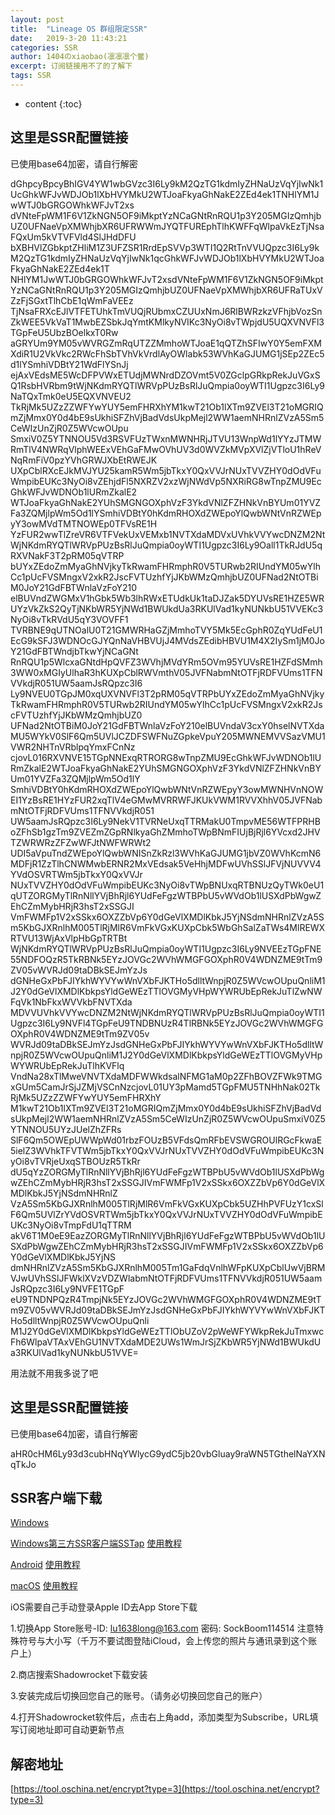 ```yaml
---
layout: post
title:  "Lineage OS 群组限定SSR"
date:   2019-3-20 11:43:21
categories: SSR
author: 1404のxiaobao(凛凛凛个鳖)
excerpt: 订阅链接用不了的了解下
tags: SSR
---
```


* content
{:toc}

## 这里是SSR配置链接
已使用base64加密，请自行解密

dGhpcyBpcyBhIGV4YW1wbGVzc3I6Ly9kM2QzTG1kdmIyZHNaUzVqYjIwNk1UcGhkWFJvWDJOb1lXbHVYMkU2WTJoaFkyaGhNakE2ZEd4ek1TNHlYM1JwWTJ0bGRGOWhkWFJvT2xs
dVNteFpWM1F6V1ZkNGN5OF9iMkptYzNCaGNtRnRQU1p3Y205MGIzQmhjbUZ0UFNaeVpXMWhjbXR6UFRWWmJYQTFUREphTlhKWFFqWlpaVkEzTjNsaFQxUm5kVTVFVld4SlJHdDFU
bXBHVlZGbkptZHliM1Z3UFZSR1RrdEpSVVp3WTI1Q2RtTnVVUQpzc3I6Ly9kM2QzTG1kdmIyZHNaUzVqYjIwNk1qcGhkWFJvWDJOb1lXbHVYMkU2WTJoaFkyaGhNakE2ZEd4ek1T
NHlYM1JwWTJ0bGRGOWhkWFJvT2xsdVNteFpWM1F6V1ZkNGN5OF9iMkptYzNCaGNtRnRQU1p3Y205MGIzQmhjbUZ0UFNaeVpXMWhjbXR6UFRaTUxVZzFjSGxtTlhCbE1qWmFaVEEz
TjNsaFRXcEJlVTFETUhkTmVUQjRUbmxCZUUxNmJ6RlBWRzkzVFhjbVozSnZkWEE5VkVaT1MwbEZSbkJqYmtKMlkyNVIKc3NyOi8vTWpjdU5UQXVNVFl3TGpFeU5UbzBOelkxT0Rw
aGRYUm9YM05vWVRGZmRqUTZZMmhoWTJoaE1qQTZhSFIwY0Y5emFXMXdiR1U2VkVkc2RWcFhSbTVhVkVrdlAyOWlabk53WVhKaGJUMG1jSEp2ZEc5d1lYSmhiVDBtY21WdFlYSnJj
ejAxVEdsME5WcDFPVWxETUdjMWNrdDZOVmt5V0ZGclpGRkpRekJuVGxSQ1RsbHVRbm9tWjNKdmRYQTlWRVpPUzBsRlJuQmpia0oyWTI1Ugpzc3I6Ly9NaTQxTmk0eU5EQXVNVEU2
TkRjMk5UZzZZWFYwYUY5emFHRXhYM1kwT21Ob1lXTm9ZVEl3T21oMGRIQmZjMmx0Y0d4bE9sUkhiSFZhVjBadVdsUkpMejl2WW1aemNHRnlZVzA5Sm5CeWIzUnZjR0Z5WVcwOUpu
SmxiV0Z5YTNNOU5Vd3RSVFUzTWxnMWNHRjJTVU13WnpWd1lYYzJTMWRmTlV4NWRqVlphWEExVEhGaFMwOVhUV3d0WVZkMVpXVlZjVTloU1hReVNqRmFiV0pzYVhGRWJXbEtRWEJK
UXpCblRXcEJkMVJYU25kamR5Wm5jbTkxY0QxVVJrNUxTVVZHY0dOdVFuWmpibEUKc3NyOi8vZEhjdFl5NXRZV2xzWjNWdVp5NXRiRG8wTnpZMU9EcGhkWFJvWDNOb1lURmZkalE2
WTJoaFkyaGhNakE2YUhSMGNGOXphVzF3YkdVNlZFZHNkVnBYUm01YVZFa3ZQMjlpWm5Od1lYSmhiVDBtY0hKdmRHOXdZWEpoYlQwbWNtVnRZWEpyY3owMVdTMTNOWEp0TFVsRE1H
YzFUR2wwTlZreVR6VTFVekUxVEMxb1NVTXdaMDVxUVhkVVYwcDNZM2NtWjNKdmRYQTlWRVpPUzBsRlJuQmpia0oyWTI1Ugpzc3I6Ly9Oall1TkRJdU5qRXVNakF3T2pRM05qVTRP
bUYxZEdoZmMyaGhNVjkyTkRwamFHRmphR0V5TURwb2RIUndYM05wYlhCc1pUcFVSMngxV2xkR2JscFVTUzhfYjJKbWMzQmhjbUZ0UFNad2NtOTBiM0JoY21GdFBTWnlaVzFoY210
elBUVndZWGMxV1hGbk5Wb3lhRWxETUdkUk1taDJZak5DYUVsRE1HZE5WRUYzVkZkS2QyTjNKbWR5YjNWd1BWUkdUa3RKUlVad1kyNUNkbU51VVEKc3NyOi8vTkRVdU5qY3VOVFF1
TVRBNE9qUTNOalU0T21GMWRHaGZjMmhoTVY5Mk5EcGphR0ZqYUdFeU1EcG9kSFJ3WDNOcGJYQnNaVHBVUjJ4MVdsZEdibHBVU1M4X2IySm1jM0JoY21GdFBTWndjbTkwYjNCaGNt
RnRQU1p5WlcxaGNtdHpQVFZ3WVhjMVdYRm5OVm95YUVsRE1HZFdSMmh3WW0xMGIyUlhaR3hKUXpCblRWVmthV05JVFNabmNtOTFjRDFVUms1TFNVVkdjR051UW5aamJsRQpzc3I6
Ly9NVEU0TGpJM0xqUXVNVFl3T2pRM05qVTRPbUYxZEdoZmMyaGhNVjkyTkRwamFHRmphR0V5TURwb2RIUndYM05wYlhCc1pUcFVSMngxV2xkR2JscFVTUzhfYjJKbWMzQmhjbUZ0
UFNad2NtOTBiM0JoY21GdFBTWnlaVzFoY210elBUVndaV3cxY0hselNVTXdaMU5WYkV0SlF6Qm5UVlJCZDFSWFNuZGpkeVpuY205MWNEMVVSazVMU1VWR2NHTnVRblpqYmxFCnNz
cjovL016RXVNVE15TGpNNExqRTRORG8wTnpZMU9EcGhkWFJvWDNOb1lURmZkalE2WTJoaFkyaGhNakE2YUhSMGNGOXphVzF3YkdVNlZFZHNkVnBYUm01YVZFa3ZQMjlpWm5Od1lY
SmhiVDBtY0hKdmRHOXdZWEpoYlQwbWNtVnRZWEpyY3owMWNHVnNOWEI1YzBsRE1HYzFUR2xqTlV4eGMwMVRRWFJKUkVWM1RVVXhhV05JVFNabmNtOTFjRDFVUms1TFNVVkdjR051
UW5aamJsRQpzc3I6Ly9NekV1TVRNeUxqTTRMakU0TmpvME56WTFPRHBoZFhSb1gzTm9ZVEZmZGpRNlkyaGhZMmhoTWpBNmFIUjBjRjl6YVcxd2JHVTZWRWRzZFZwWFJtNWFWRWt2
UDI5aVpuTndZWEpoYlQwbWNISnZkRzl3WVhKaGJUMG1jbVZ0WVhKcmN6MDFjR1ZzTlhCNWMwbERNR2MxVEdsak5VeHhjMDFwUVhSSlJFVjNUVVV4YVdOSVRTWm5jbTkxY0QxVVJr
NUxTVVZHY0dOdVFuWmpibEUKc3NyOi8vTWpBNUxqRTBNUzQyTWk0eU1qUTZORGMyTlRnNllYVjBhRjl6YUdFeFgzWTBPbU5vWVdOb1lUSXdPbWgwZEhCZmMybHRjR3hsT2xSSGJI
VmFWMFp1V2xSSkx6OXZZbVp6Y0dGeVlXMDlKbkJ5YjNSdmNHRnlZVzA5Sm5KbGJXRnlhM005TlRjMlR6VmFkVGxKUXpCbk5WbGhSalZaTWs4MlREWXRTVU13WjAxVlpHbGpTRTBt
WjNKdmRYQTlWRVpPUzBsRlJuQmpia0oyWTI1Ugpzc3I6Ly9NVEEzTGpFNE55NDFOQzR5TkRBNk5EYzJOVGc2WVhWMGFGOXphR0V4WDNZME9tTm9ZV05vWVRJd09taDBkSEJmYzJs
dGNHeGxPbFJIYkhWYVYwWnVXbFJKTHo5dlltWnpjR0Z5WVcwOUpuQnliM1J2Y0dGeVlXMDlKbkpsYldGeWEzTTlOVGMyVHpWYWRUbEpRekJuTlZwNWFqVk1NbFkxWVVkbFNVTXda
MDVVUVhkVVYwcDNZM2NtWjNKdmRYQTlWRVpPUzBsRlJuQmpia0oyWTI1Ugpzc3I6Ly9NVFl4TGpFeU9TNDBNUzR4TlRBNk5EYzJOVGc2WVhWMGFGOXphR0V4WDNZME9tTm9ZV05v
WVRJd09taDBkSEJmYzJsdGNHeGxPbFJIYkhWYVYwWnVXbFJKTHo5dlltWnpjR0Z5WVcwOUpuQnliM1J2Y0dGeVlXMDlKbkpsYldGeWEzTTlOVGMyVHpWYWRUbEpRekJuTlhKVFlq
VndNa28xTlMweVNVTXdaMDFWWkdsalNFMG1aM0p2ZFhBOVZFWk9TMGxGUm5CamJrSjJZMjVSCnNzcjovL01UY3pMamd5TGpFMU5TNHhNak02TkRjMk5UZzZZWFYwYUY5emFHRXhY
M1kwT21Ob1lXTm9ZVEl3T21oMGRIQmZjMmx0Y0d4bE9sUkhiSFZhVjBadVdsUkpMejl2WW1aemNHRnlZVzA5Sm5CeWIzUnZjR0Z5WVcwOUpuSmxiV0Z5YTNNOU5UYzJUelZhZFRs
SlF6Qm5OWEpUWWpWd01rbzFOUzB5VFdsQmRFbEVSWGROUlRGcFkwaE5ielZ3WVhkTFVTWm5jbTkxY0QxVVJrNUxTVVZHY0dOdVFuWmpibEUKc3NyOi8vTVRjeUxqSTBOUzR5TkRr
dU5qYzZORGMyTlRnNllYVjBhRjl6YUdFeFgzWTBPbU5vWVdOb1lUSXdPbWgwZEhCZmMybHRjR3hsT2xSSGJIVmFWMFp1V2xSSkx6OXZZbVp6Y0dGeVlXMDlKbkJ5YjNSdmNHRnlZ
VzA5Sm5KbGJXRnlhM005TlRjMlR6VmFkVGxKUXpCbk5UZHhPVFUzY1cxSlF6Qm5UVlZrYVdOSVRTWm5jbTkxY0QxVVJrNUxTVVZHY0dOdVFuWmpibEUKc3NyOi8vTmpFdU1qTTRM
akV6T1M0eE9EazZORGMyTlRnNllYVjBhRjl6YUdFeFgzWTBPbU5vWVdOb1lUSXdPbWgwZEhCZmMybHRjR3hsT2xSSGJIVmFWMFp1V2xSSkx6OXZZbVp6Y0dGeVlXMDlKbkJ5YjNS
dmNHRnlZVzA5Sm5KbGJXRnlhM005Tm1GaFdqVnlhWFpKUXpCblUwVjBRMVJwUVhSSlJFWklXVzVDZWlabmNtOTFjRDFVUms1TFNVVkdjR051UW5aamJsRQpzc3I6Ly9NVFE1TGpF
eU9TNDNPQzR4TmpjNk5EYzJOVGc2WVhWMGFGOXphR0V4WDNZME9tTm9ZV05vWVRJd09taDBkSEJmYzJsdGNHeGxPbFJIYkhWYVYwWnVXbFJKTHo5dlltWnpjR0Z5WVcwOUpuQnli
M1J2Y0dGeVlXMDlKbkpsYldGeWEzTTlObUZoV2pWeWFYWkpRekJuTmxwcFh6WlpaVTAxVEhGU1NVTXdaMDE2UWs1WmJrSjZKbWR5YjNWd1BWUkdUa3RKUlVad1kyNUNkbU51VVE=

用法就不用我多说了吧

## 这里是SSR配置链接
已使用base64加密，请自行解密

aHR0cHM6Ly93d3cubHNqYWlycG9ydC5jb20vbGluay9raWN5TGthelNaYXNqTkJo

## SSR客户端下载
[Windows](https://sockboom.top/ssr-download/ssr-win.7z)

[Windows第三方SSR客户端SSTap](https://sockboom.top/ssr-download/SSTap.7z)
[使用教程](https://baolong24.github.io/windowsgudie.pdf)

[Android](https://sockboom.top/ssr-download/ssr-android.apk)
[使用教程](https://baolong24.github.io/androidguide.mp4)

[macOS](https://sockboom.top/ssr-download/ssr-mac.dmg)
[使用教程](https://baolong24.github.io/macguide.mp4)

iOS需要自己手动登录Apple ID去App Store下载

1.切换App Store账号-ID: lu1638long@163.com 密码: SockBoom114514 注意特殊符号与大小写（千万不要试图登陆iCloud，会上传您的照片与通讯录到这个账户上）

2.商店搜索Shadowrocket下载安装

3.安装完成后切换回您自己的账号。（请务必切换回您自己的账户）

4.打开Shadowrocket软件后，点击右上角add，添加类型为Subscribe，URL填写订阅地址即可自动更新节点

## 解密地址
[https://tool.oschina.net/encrypt?type=3](https://tool.oschina.net/encrypt?type=3)
